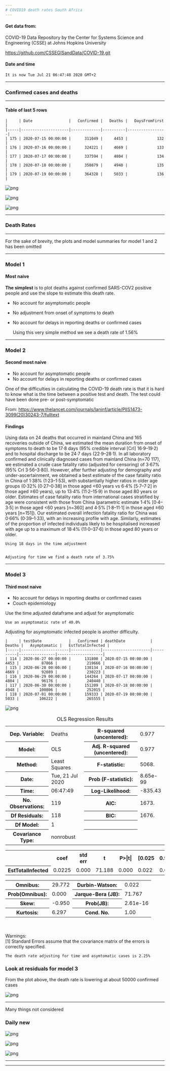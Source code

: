 ```yaml
---
# COVID19 death rates South Africa
---
```


#### Get data from:

COVID-19 Data Repository by the Center for Systems Science and Engineering (CSSE) at Johns Hopkins University


https://github.com/CSSEGISandData/COVID-19.git

#### Date and time

    It is now Tue Jul 21 06:47:48 2020 GMT+2


---

### Confirmed cases and deaths

---

#### Table of last 5 rows

    |     | Date                |   Confirmed |   Deaths |   DaysFromFirst |
    |-----|---------------------|-------------|----------|-----------------|
    | 175 | 2020-07-15 00:00:00 |      311049 |     4453 |             132 |
    | 176 | 2020-07-16 00:00:00 |      324221 |     4669 |             133 |
    | 177 | 2020-07-17 00:00:00 |      337594 |     4804 |             134 |
    | 178 | 2020-07-18 00:00:00 |      350879 |     4948 |             135 |
    | 179 | 2020-07-19 00:00:00 |      364328 |     5033 |             136 |



![png](SA_cov_dr_files/SA_cov_dr_11_0.png)



![png](SA_cov_dr_files/SA_cov_dr_12_0.png)



![png](SA_cov_dr_files/SA_cov_dr_15_0.png)


---

### Death Rates

---

For the sake of brevity, the plots and model summaries for model 1 and 2 has been omitted

---
### Model 1
#### Most naive

**The simplest** is to plot deaths against confirmed SARS-COV2 positive people and use the slope to estimate this death rate.

* No account for asymptomatic people
* No adjustment from onset of symptoms to death
* No account for delays in reporting deaths or confirmed cases

    Using this very simple method we see a death rate of 1.56%


---
### Model 2
#### Second most naive

* No account for asymptomatic people
* No account for delays in reporting deaths or confirmed cases

One of the difficulties in calculating the COVID-19 death rate is that it is hard to know what is the time between a positive test and death.  The test could have been done pre- or post-symptomatic

From: https://www.thelancet.com/journals/laninf/article/PIIS1473-3099(20)30243-7/fulltext

#### Findings

Using data on 24 deaths that occurred in mainland China and 165 recoveries outside of China, we estimated the mean duration from onset of symptoms to death to be 17·8 days (95% credible interval [CrI] 16·9–19·2) and to hospital discharge to be 24·7 days (22·9–28·1). In all laboratory confirmed and clinically diagnosed cases from mainland China (n=70 117), we estimated a crude case fatality ratio (adjusted for censoring) of 3·67% (95% CrI 3·56–3·80). However, after further adjusting for demography and under-ascertainment, we obtained a best estimate of the case fatality ratio in China of 1·38% (1·23–1·53), with substantially higher ratios in older age groups (0·32% [0·27–0·38] in those aged <60 years vs 6·4% [5·7–7·2] in those aged ≥60 years), up to 13·4% (11·2–15·9) in those aged 80 years or older. Estimates of case fatality ratio from international cases stratified by age were consistent with those from China (parametric estimate 1·4% [0·4–3·5] in those aged <60 years [n=360] and 4·5% [1·8–11·1] in those aged ≥60 years [n=151]). Our estimated overall infection fatality ratio for China was 0·66% (0·39–1·33), with an increasing profile with age. Similarly, estimates of the proportion of infected individuals likely to be hospitalised increased with age up to a maximum of 18·4% (11·0–37·6) in those aged 80 years or older.

    Using 18 days in the time adjustment


    Adjusting for time we find a death rate of 3.75%


---

### Model 3
#### Third most naive

* No account for delays in reporting deaths or confirmed cases
* Couch epidemiology

Use the time adjusted dataframe and adjust for asymptomatic

    Use an asymptomatic rate of 40.0%


Adjusting for asymptomatic infected people is another difficulty.  

    |     | testDate            |   Confirmed | deathDate           |   Deaths |   Asymptomatic |   EstTotalInfected |
    |-----|---------------------|-------------|---------------------|----------|----------------|--------------------|
    | 114 | 2020-06-27 00:00:00 |      131800 | 2020-07-15 00:00:00 |     4453 |          87866 |             219666 |
    | 115 | 2020-06-28 00:00:00 |      138134 | 2020-07-16 00:00:00 |     4669 |          92089 |             230223 |
    | 116 | 2020-06-29 00:00:00 |      144264 | 2020-07-17 00:00:00 |     4804 |          96176 |             240440 |
    | 117 | 2020-06-30 00:00:00 |      151209 | 2020-07-18 00:00:00 |     4948 |         100806 |             252015 |
    | 118 | 2020-07-01 00:00:00 |      159333 | 2020-07-19 00:00:00 |     5033 |         106222 |             265555 |



![png](SA_cov_dr_files/SA_cov_dr_38_0.png)





<table class="simpletable">
<caption>OLS Regression Results</caption>
<tr>
  <th>Dep. Variable:</th>         <td>Deaths</td>      <th>  R-squared (uncentered):</th>      <td>   0.977</td>
</tr>
<tr>
  <th>Model:</th>                   <td>OLS</td>       <th>  Adj. R-squared (uncentered):</th> <td>   0.977</td>
</tr>
<tr>
  <th>Method:</th>             <td>Least Squares</td>  <th>  F-statistic:       </th>          <td>   5068.</td>
</tr>
<tr>
  <th>Date:</th>             <td>Tue, 21 Jul 2020</td> <th>  Prob (F-statistic):</th>          <td>8.65e-99</td>
</tr>
<tr>
  <th>Time:</th>                 <td>06:47:49</td>     <th>  Log-Likelihood:    </th>          <td> -835.43</td>
</tr>
<tr>
  <th>No. Observations:</th>      <td>   119</td>      <th>  AIC:               </th>          <td>   1673.</td>
</tr>
<tr>
  <th>Df Residuals:</th>          <td>   118</td>      <th>  BIC:               </th>          <td>   1676.</td>
</tr>
<tr>
  <th>Df Model:</th>              <td>     1</td>      <th>                     </th>              <td> </td>   
</tr>
<tr>
  <th>Covariance Type:</th>      <td>nonrobust</td>    <th>                     </th>              <td> </td>   
</tr>
</table>
<table class="simpletable">
<tr>
          <td></td>            <th>coef</th>     <th>std err</th>      <th>t</th>      <th>P>|t|</th>  <th>[0.025</th>    <th>0.975]</th>  
</tr>
<tr>
  <th>EstTotalInfected</th> <td>    0.0225</td> <td>    0.000</td> <td>   71.188</td> <td> 0.000</td> <td>    0.022</td> <td>    0.023</td>
</tr>
</table>
<table class="simpletable">
<tr>
  <th>Omnibus:</th>       <td>29.772</td> <th>  Durbin-Watson:     </th> <td>   0.022</td>
</tr>
<tr>
  <th>Prob(Omnibus):</th> <td> 0.000</td> <th>  Jarque-Bera (JB):  </th> <td>  71.767</td>
</tr>
<tr>
  <th>Skew:</th>          <td>-0.950</td> <th>  Prob(JB):          </th> <td>2.61e-16</td>
</tr>
<tr>
  <th>Kurtosis:</th>      <td> 6.297</td> <th>  Cond. No.          </th> <td>    1.00</td>
</tr>
</table><br/><br/>Warnings:<br/>[1] Standard Errors assume that the covariance matrix of the errors is correctly specified.



    The death rate adjusting for time and asymtomatic cases is 2.25%


### Look at residuals for model 3


From the plot above, the death rate is lowering at about 50000 confirmed cases


![png](SA_cov_dr_files/SA_cov_dr_42_0.png)


---
Many things not considered

### Daily new


![png](SA_cov_dr_files/SA_cov_dr_46_0.png)



![png](SA_cov_dr_files/SA_cov_dr_47_0.png)



![png](SA_cov_dr_files/SA_cov_dr_48_0.png)


---

---
